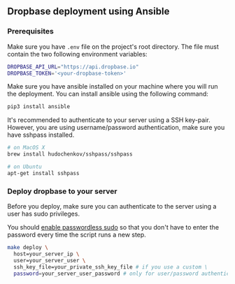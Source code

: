 ## Dropbase deployment using Ansible

### Prerequisites

Make sure you have `.env` file on the project's root directory. The file must contain the two following environment variables:
```bash
DROPBASE_API_URL="https://api.dropbase.io"
DROPBASE_TOKEN='<your-dropbase-token>'
```

Make sure you have ansible installed on your machine where you will run the deployment. You can install ansible using
the following command:

```bash
pip3 install ansible 
```

It's recommended to authenticate to your server using a SSH key-pair. However, you are using username/password
authentication, make sure you have sshpass installed.

```bash
# on MacOS X
brew install hudochenkov/sshpass/sshpass

# on Ubuntu
apt-get install sshpass
```

### Deploy dropbase to your server

Before you deploy, make sure you can authenticate to the server using a user has sudo privileges. 

You should [enable passwordless sudo](https://timonweb.com/devops/how-to-enable-passwordless-sudo-for-a-specific-user-in-linux/) so that you don't have to enter the password every time the script runs a new step.

```bash
make deploy \
  host=your_server_ip \
  user=your_server_user \
  ssh_key_file=your_private_ssh_key_file # if you use a custom \
  password=your_server_user_password # only for user/password authentication
```
